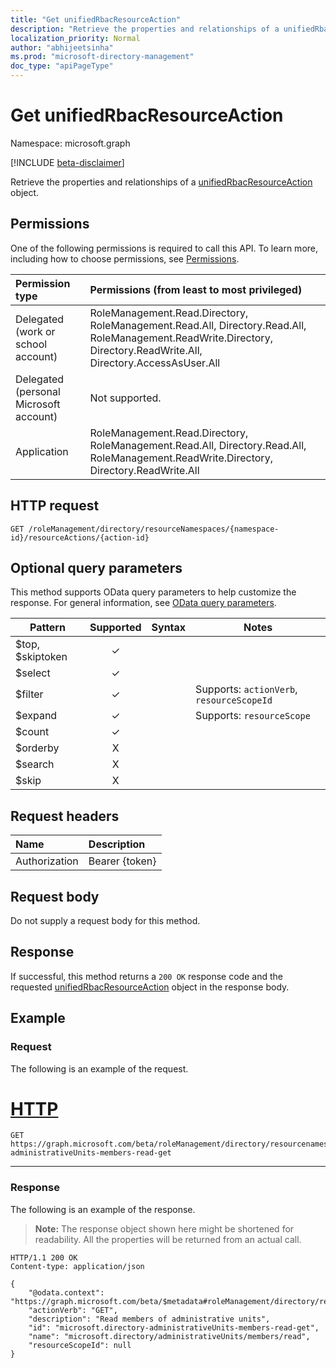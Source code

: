 ```yaml
---
title: "Get unifiedRbacResourceAction"
description: "Retrieve the properties and relationships of a unifiedRbacResourceAction object."
localization_priority: Normal
author: "abhijeetsinha"
ms.prod: "microsoft-directory-management"
doc_type: "apiPageType"
---
```


# Get unifiedRbacResourceAction

Namespace: microsoft.graph

[!INCLUDE [beta-disclaimer](../../includes/beta-disclaimer.md)]

Retrieve the properties and relationships of a [unifiedRbacResourceAction](../resources/unifiedrbacresourceaction.md) object. 

## Permissions

One of the following permissions is required to call this API. To learn more, including how to choose permissions, see [Permissions](/graph/permissions-reference).

|Permission type      | Permissions (from least to most privileged)              |
|:--------------------|:---------------------------------------------------------|
|Delegated (work or school account) | RoleManagement.Read.Directory, RoleManagement.Read.All, Directory.Read.All, RoleManagement.ReadWrite.Directory, Directory.ReadWrite.All, Directory.AccessAsUser.All    |
|Delegated (personal Microsoft account) | Not supported.    |
|Application | RoleManagement.Read.Directory, RoleManagement.Read.All, Directory.Read.All, RoleManagement.ReadWrite.Directory, Directory.ReadWrite.All |

## HTTP request

<!-- { "blockType": "ignored" } -->

```http
GET /roleManagement/directory/resourceNamespaces/{namespace-id}/resourceActions/{action-id}
```

## Optional query parameters

This method supports OData query parameters to help customize the response. For general information, see [OData query parameters](/graph/query-parameters).

| Pattern          | Supported | Syntax | Notes                                     |
| ---------------- | :-------: | ------ | ----------------------------------------- |
| $top, $skiptoken |     ✓     |        |                                           |
| $select          |     ✓     |        |                                           |
| $filter          |     ✓     |        | Supports: `actionVerb`, `resourceScopeId` |
| $expand          |     ✓     |        | Supports: `resourceScope`                 |
| $count           |     ✓     |        |                                           |
| $orderby         |     X     |        |                                           |
| $search          |     X     |        |                                           |
| $skip            |     X     |        |                                           |


## Request headers

| Name      |Description|
|:----------|:----------|
| Authorization | Bearer {token} |

## Request body

Do not supply a request body for this method.

## Response

If successful, this method returns a `200 OK` response code and the requested [unifiedRbacResourceAction](../resources/unifiedrbacresourceaction.md) object in the response body.

## Example

### Request

The following is an example of the request.


# [HTTP](#tab/http)
<!-- {
  "blockType": "request",
  "name": "get_unifiedrbacresourceaction"
}-->

```msgraph-interactive
GET https://graph.microsoft.com/beta/roleManagement/directory/resourcenamespaces/microsoft.directory/resourceActions/microsoft.directory-administrativeUnits-members-read-get
```
---


### Response

The following is an example of the response.

> **Note:** The response object shown here might be shortened for readability. All the properties will be returned from an actual call.

<!-- {
  "blockType": "response",
  "truncated": true,
  "@odata.type": "microsoft.graph.unifiedRbacResourceAction"
} -->

```http
HTTP/1.1 200 OK
Content-type: application/json

{
    "@odata.context": "https://graph.microsoft.com/beta/$metadata#roleManagement/directory/resourceNamespaces('microsoft.directory')/resourceActions/$entity",
    "actionVerb": "GET",
    "description": "Read members of administrative units",
    "id": "microsoft.directory-administrativeUnits-members-read-get",
    "name": "microsoft.directory/administrativeUnits/members/read",
    "resourceScopeId": null
}

```

<!-- uuid: 16cd6b66-4b1a-43a1-adaf-3a886856ed98
2019-02-04 14:57:30 UTC -->
<!-- {
  "type": "#page.annotation",
  "description": "Get unifiedRoleDefinition",
  "keywords": "",
  "section": "documentation",
  "tocPath": ""
}-->
